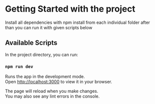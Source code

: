 # Getting Started with the project 

Install all dependencies with npm install from each individual folder after than you can run it with given scripts below

## Available Scripts

In the project directory, you can run:


### `npm run dev`

Runs the app in the development mode.\
Open [http://localhost:3000](http://localhost:3000) to view it in your browser.

The page will reload when you make changes.\
You may also see any lint errors in the console.

